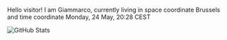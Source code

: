 Hello visitor! I am Giammarco, currently living in space coordinate Brussels and time coordinate Monday, 24 May, 20:28 CEST

![GitHub Stats](https://github-readme-stats.vercel.app/api?username=grcasanova)
